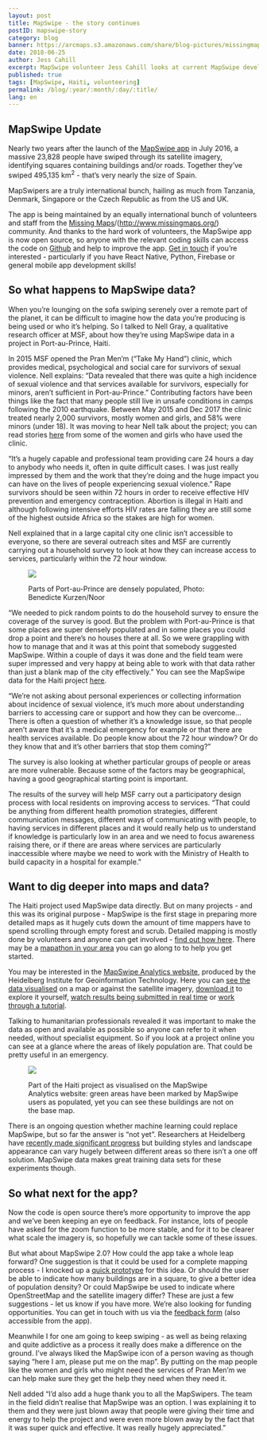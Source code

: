 ```yaml
---
layout: post
title: MapSwipe - the story continues
postID: mapswipe-story
category: blog
banner: https://arcmaps.s3.amazonaws.com/share/blog-pictures/missingmaps-blog_20180625_banner.jpg
date: 2018-06-25
author: Jess Cahill
excerpt: MapSwipe volunteer Jess Cahill looks at current MapSwipe developments and how the crowdmapping app is helping survivors of sexual violence in Haiti.
published: true
tags: [MapSwipe, Haiti, volunteering]
permalink: /blog/:year/:month/:day/:title/
lang: en
---
```


## MapSwipe Update

Nearly two years after the launch of the [MapSwipe app](http://mapswipe.org/index.html) in July 2016, a massive 23,828 people have swiped through its satellite imagery, identifying squares containing buildings and/or roads. Together they’ve swiped 495,135 km<sup>2</sup> - that’s very nearly the size of Spain.

MapSwipers are a truly international bunch, hailing as much from Tanzania, Denmark, Singapore or the Czech Republic as from the US and UK.

The app is being maintained by an equally international bunch of volunteers and staff from the [Missing Maps](http://www.missingmaps.org/)/(http://www.missingmaps.org/) community. And thanks to the hard work of volunteers, the MapSwipe app is now open source, so anyone with the relevant coding skills can access the code on [Github](https://github.com/mapswipe/mapswipe) and help to improve the app. [Get in touch](https://docs.google.com/forms/d/e/1FAIpQLSe5-LIScH0URlymhTzXAyrbTJUEMmfBvWfBVuW38Zw9PnxPzA/viewform) if you’re interested - particularly if you have React Native, Python, Firebase or general mobile app development skills! 

## So what happens to MapSwipe data?

When you’re lounging on the sofa swiping serenely over a remote part of the planet, it can be difficult to imagine how the data you’re producing is being used or who it’s helping. So I talked to Nell Gray, a qualitative research officer at MSF, about how they’re using MapSwipe data in a project in Port-au-Prince, Haiti.

In 2015 MSF opened the Pran Men’m (“Take My Hand”) clinic, which provides medical, psychological and social care for survivors of sexual violence. Nell explains: “Data revealed that there was quite a high incidence of sexual violence and that services available for survivors, especially for minors, aren’t sufficient in Port-au-Prince.” Contributing factors have been things like the fact that many people still live in unsafe conditions in camps following the 2010 earthquake. Between May 2015 and Dec 2017 the clinic treated nearly 2,000 survivors, mostly women and girls, and 58% were minors (under 18). It was moving to hear Nell talk about the project; you can read stories [here](http://www.msf.org/en/article/photo-story-haiti-against-their-will) from some of the women and girls who have used the clinic.

“It’s a hugely capable and professional team providing care 24 hours a day to anybody who needs it, often in quite difficult cases. I was just really impressed by them and the work that they’re doing and the huge impact you can have on the lives of people experiencing sexual violence.” Rape survivors should be seen within 72 hours in order to receive effective HIV prevention and emergency contraception. Abortion is illegal in Haiti and although following intensive efforts HIV rates are falling they are still some of the highest outside Africa so the stakes are high for women.

Nell explained that in a large capital city one clinic isn’t accessible to everyone, so there are several outreach sites and MSF are currently carrying out a household survey to look at how they can increase access to services, particularly within the 72 hour window.

<figure>
<img src="https://arcmaps.s3.amazonaws.com/share/blog-pictures/missingmaps-blog_20180625_banner_port-au-prince.jpg">
<p class="caption">Parts of Port-au-Prince are densely populated, Photo: Benedicte Kurzen/Noor</p>
</figure>

“We needed to pick random points to do the household survey to ensure the coverage of the survey is good. But the problem with Port-au-Prince is that some places are super densely populated and in some places you could drop a point and there’s no houses there at all. So we were grappling with how to manage that and it was at this point that somebody suggested MapSwipe. Within a couple of days it was done and the field team were super impressed and very happy at being able to work with that data rather than just a blank map of the city effectively.” You can see the MapSwipe data for the Haiti project [here](http://mapswipe.heigit.org/analytics/?id=13515).

“We’re not asking about personal experiences or collecting information about incidence of sexual violence, it’s much more about understanding barriers to accessing care or support and how they can be overcome… There is often a question of whether it’s a knowledge issue, so that people aren’t aware that it’s a medical emergency for example or that there are health services available. Do people know about the 72 hour window? Or do they know that and it’s other barriers that stop them coming?”

The survey is also looking at whether particular groups of people or areas are more vulnerable. Because some of the factors may be geographical, having a good geographical starting point is important.

The results of the survey will help MSF carry out a participatory design process with local residents on improving access to services. “That could be anything from different health promotion strategies, different communication messages, different ways of communicating with people, to having services in different places and it would really help us to understand if knowledge is particularly low in an area and we need to focus awareness raising there, or if there are areas where services are particularly inaccessible where maybe we need to work with the Ministry of Health to build capacity in a hospital for example.”

## Want to dig deeper into maps and data?

The Haiti project used MapSwipe data directly. But on many projects - and this was its original purpose - MapSwipe is the first stage in preparing more detailed maps as it hugely cuts down the amount of time mappers have to spend scrolling through empty forest and scrub. Detailed mapping is mostly done by volunteers and anyone can get involved - [find out how here](http://www.missingmaps.org/learn/). There may be a [mapathon in your area](http://www.missingmaps.org/events/) you can go along to to help you get started.

You may be interested in the [MapSwipe Analytics website](http://mapswipe.heigit.org/home/), produced by the Heidelberg Institute for Geoinformation Technology. Here you can [see the data visualised](http://mapswipe.heigit.org/analytics/) on a map or against the satellite imagery, [download it](http://mapswipe.heigit.org/processing/) to explore it yourself, [watch results being submitted in real time](http://mapswipe.heigit.org/live/) or [work through a tutorial](http://mapswipe.heigit.org/tutorial/).

Talking to humanitarian professionals revealed it was important to make the data as open and available as possible so anyone can refer to it when needed, without specialist equipment. So if you look at a project online you can see at a glance where the areas of likely population are. That could be pretty useful in an emergency.

<figure>
<img src="https://arcmaps.s3.amazonaws.com/share/blog-pictures/missingmaps-blog_20180625_haiti-data.jpg">
<p class="caption">Part of the Haiti project as visualised on the MapSwipe Analytics website: green areas have been marked by MapSwipe users as populated, yet you can see these buildings are not on the base map.</p>
</figure>

There is an ongoing question whether machine learning could replace MapSwipe, but so far the answer is “not yet”. Researchers at Heidelberg have [recently made significant progress](https://www.geog.uni-heidelberg.de/gis/deepvgi_en.html) but building styles and landscape appearance can vary hugely between different areas so there isn’t a one off solution. MapSwipe data makes great training data sets for these experiments though.

## So what next for the app?

Now the code is open source there’s more opportunity to improve the app and we’ve been keeping an eye on feedback. For instance, lots of people have asked for the zoom function to be more stable, and for it to be clearer what scale the imagery is, so hopefully we can tackle some of these issues.

But what about MapSwipe 2.0? How could the app take a whole leap forward? One suggestion is that it could be used for a complete mapping process - I knocked up a [quick prototype](https://marvelapp.com/5dbh3bb/screen/36773653) for this idea.  Or should the user be able to indicate how many buildings are in a square, to give a better idea of population density? Or could MapSwipe be used to indicate where OpenStreetMap and the satellite imagery differ? These are just a few suggestions - let us know if you have more. We’re also looking for funding opportunities. You can get in touch with us via the [feedback form](https://docs.google.com/forms/d/e/1FAIpQLSe5-LIScH0URlymhTzXAyrbTJUEMmfBvWfBVuW38Zw9PnxPzA/viewform) (also accessible from the app).

Meanwhile I for one am going to keep swiping - as well as being relaxing and quite addictive as a process it really does make a difference on the ground. I’ve always liked the MapSwipe icon of a person waving as though saying “here I am, please put me on the map”. By putting on the map people like the women and girls who might need the services of Pran Men’m we can help make sure they get the help they need when they need it.

Nell added “I’d also add a huge thank you to all the MapSwipers. The team in the field didn’t realise that MapSwipe was an option. I was explaining it to them and they were just blown away that people were giving their time and energy to help the project and were even more blown away by the fact that it was super quick and effective. It was really hugely appreciated.”
